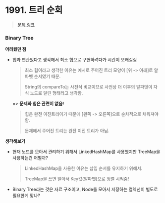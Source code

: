 # 1991. 트리 순회

>  [문제 링크](https://www.acmicpc.net/problem/1991)

### Binary Tree

**어려웠던 점**

+ 힙과 연관있다고 생각해서 최소 힙으로 구현하려다가 시간이 오래걸림

  > 최소 힙이라고 생각한 이유는 예시로 주어진 트리 모양이 [위 -> 아래]로 알파벳 순서였기 때문.
  >
  > String의 compareTo는 사전식 비교이므로 사전상 더 이후의 알파벳이 자식 노드로 달린 형태라고 생각함.

  => **문제와 힙은 관련이 없음!**

  > 힙은 완전 이진트리이기 때문에 [왼쪽 -> 오른쪽]으로 순차적으로 채워져야 함.
  >
  > 문제에서 주어진 트리는 완전 이진 트리가 아님.

**생각해보기**

+ 현재 노드를 모아서 관리하기 위해서 LinkedHashMap를 사용했지만 TreeMap을 사용하는건 어떨까?

    > LinkedHashMap을 사용한 이유는 삽입 순서를 유지하기 위해서.
    >
    > TreeMap을 쓰면 알아서 Key값(알파벳)으로 정렬 시켜줌!

+ Binary Tree라는 것은 자료 구조이고, Node를 모아서 저장하는 컬렉션이 별도로 필요한게 맞나?
